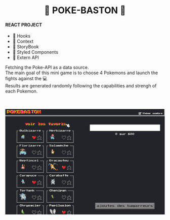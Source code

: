 
<h1 align="center">
    🐯 POKE-BASTON 🥊   
</h1>


#### REACT PROJECT
 
  - 🎣 Hooks 
  - 🧺 Context
  - 📕 StoryBook
  - 💅 Styled Components
  - 💾 Extern API
  
  Fetching the Poke-API as a data source.  
  The main goal of this mini game is to choose 4 Pokemons and launch the fights against the 💻  
  Results are generated randomly following the capabilities and strengh of each Pokemon.

<p align="center">
  <br><br>
  <img src="/src/git/pokebaston.gif">
  <br><br>
</p>
